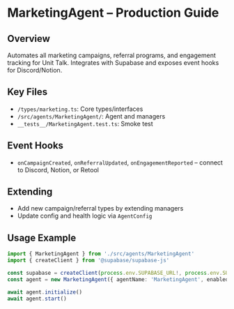 # MarketingAgent – Production Guide

## Overview
Automates all marketing campaigns, referral programs, and engagement tracking for Unit Talk. Integrates with Supabase and exposes event hooks for Discord/Notion.

## Key Files
- `/types/marketing.ts`: Core types/interfaces
- `/src/agents/MarketingAgent/`: Agent and managers
- `__tests__/MarketingAgent.test.ts`: Smoke test

## Event Hooks
- `onCampaignCreated`, `onReferralUpdated`, `onEngagementReported` – connect to Discord, Notion, or Retool

## Extending
- Add new campaign/referral types by extending managers
- Update config and health logic via `AgentConfig`

## Usage Example

```ts
import { MarketingAgent } from './src/agents/MarketingAgent'
import { createClient } from '@supabase/supabase-js'

const supabase = createClient(process.env.SUPABASE_URL!, process.env.SUPABASE_SERVICE_KEY!)
const agent = new MarketingAgent({ agentName: 'MarketingAgent', enabled: true }, supabase)

await agent.initialize()
await agent.start()
